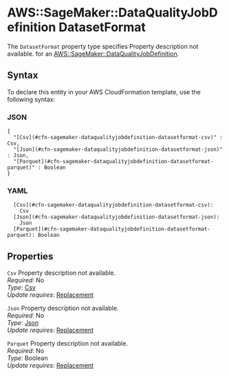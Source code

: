 # AWS::SageMaker::DataQualityJobDefinition DatasetFormat<a name="aws-properties-sagemaker-dataqualityjobdefinition-datasetformat"></a>

<a name="aws-properties-sagemaker-dataqualityjobdefinition-datasetformat-description"></a>The `DatasetFormat` property type specifies Property description not available\. for an [AWS::SageMaker::DataQualityJobDefinition](aws-resource-sagemaker-dataqualityjobdefinition.md)\.

## Syntax<a name="aws-properties-sagemaker-dataqualityjobdefinition-datasetformat-syntax"></a>

To declare this entity in your AWS CloudFormation template, use the following syntax:

### JSON<a name="aws-properties-sagemaker-dataqualityjobdefinition-datasetformat-syntax.json"></a>

```
{
  "[Csv](#cfn-sagemaker-dataqualityjobdefinition-datasetformat-csv)" : Csv,
  "[Json](#cfn-sagemaker-dataqualityjobdefinition-datasetformat-json)" : Json,
  "[Parquet](#cfn-sagemaker-dataqualityjobdefinition-datasetformat-parquet)" : Boolean
}
```

### YAML<a name="aws-properties-sagemaker-dataqualityjobdefinition-datasetformat-syntax.yaml"></a>

```
  [Csv](#cfn-sagemaker-dataqualityjobdefinition-datasetformat-csv): 
    Csv
  [Json](#cfn-sagemaker-dataqualityjobdefinition-datasetformat-json): 
    Json
  [Parquet](#cfn-sagemaker-dataqualityjobdefinition-datasetformat-parquet): Boolean
```

## Properties<a name="aws-properties-sagemaker-dataqualityjobdefinition-datasetformat-properties"></a>

`Csv`  <a name="cfn-sagemaker-dataqualityjobdefinition-datasetformat-csv"></a>
Property description not available\.  
*Required*: No  
*Type*: [Csv](aws-properties-sagemaker-dataqualityjobdefinition-csv.md)  
*Update requires*: [Replacement](https://docs.aws.amazon.com/AWSCloudFormation/latest/UserGuide/using-cfn-updating-stacks-update-behaviors.html#update-replacement)

`Json`  <a name="cfn-sagemaker-dataqualityjobdefinition-datasetformat-json"></a>
Property description not available\.  
*Required*: No  
*Type*: [Json](aws-properties-sagemaker-dataqualityjobdefinition-json.md)  
*Update requires*: [Replacement](https://docs.aws.amazon.com/AWSCloudFormation/latest/UserGuide/using-cfn-updating-stacks-update-behaviors.html#update-replacement)

`Parquet`  <a name="cfn-sagemaker-dataqualityjobdefinition-datasetformat-parquet"></a>
Property description not available\.  
*Required*: No  
*Type*: Boolean  
*Update requires*: [Replacement](https://docs.aws.amazon.com/AWSCloudFormation/latest/UserGuide/using-cfn-updating-stacks-update-behaviors.html#update-replacement)